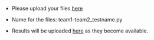 - Please upload your files [here](https://drive.google.com/drive/folders/165EWKK1pFgFc-Wfkbtml0HtOPbo3lLgn?usp=sharing)

- Name for the files: team1-team2_testname.py

- Results will be uploaded [here](https://drive.google.com/drive/folders/1JcHPdGCaF0FTm8FGKzXSIE670jlK9fJt?usp=sharing) as they become available.

